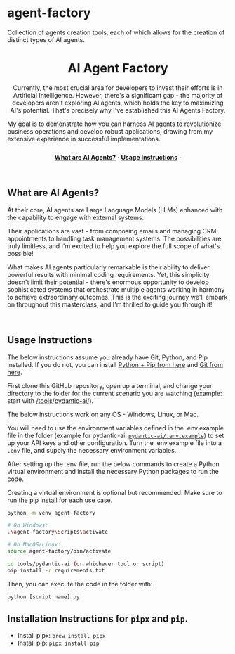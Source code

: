 # agent-factory
Collection of agents creation tools, each of which allows for the creation of distinct types of AI agents.

<div align="center">
  <!-- <a href="https://www.youtube.com/"> -->
    <!-- <img alt="AI Agents Masterclass" src="https://i.imgur.com/8Gr2pBA.png"> -->
    <h1 align="center">AI Agent Factory</h1>
  <!-- </a> -->
</div>

<p align="center">
Currently, the most crucial area for developers to invest their efforts is in Artificial Intelligence. 
However, there's a significant gap - the majority of developers aren't exploring AI agents, which holds 
the key to maximizing AI's potential. That's precisely why I've established this AI Agents Factory. 

My goal is to demonstrate how you can harness AI agents to revolutionize business operations and 
develop robust applications, drawing from my extensive experience in successful implementations.

</p>

<p align="center" style="margin-top: 25px">
  <a href="#what-are-ai-agents"><strong>What are AI Agents?</strong></a> ·
  <a href="#usage-instructions"><strong>Usage Instructions</strong></a> ·
</p>
<br/>

## What are AI Agents?

At their core, AI agents are Large Language Models (LLMs) enhanced with the capability to engage with external systems.

Their applications are vast - from composing emails and managing CRM appointments to handling task management systems. 
The possibilities are truly limitless, and I'm excited to help you explore the full scope of what's possible!

What makes AI agents particularly remarkable is their ability to deliver powerful results with minimal coding requirements. 
Yet, this simplicity doesn't limit their potential - there's enormous opportunity to develop sophisticated systems 
that orchestrate multiple agents working in harmony to achieve extraordinary outcomes. This is the exciting journey 
we'll embark on throughout this masterclass, and I'm thrilled to guide you through it!


<!-- Below is a very basic diagram just to get an idea of what an AI agent looks like:

<div align="center" style="margin-top: 25px;margin-bottom:25px">
<img width="700" alt="Trainers Ally LangGraph graph" src="https://i.imgur.com/ChRoV8W.png">
</div> -->

<br/>

## Usage Instructions

<!-- Any folder that starts with a number is for a masterclass video. The other folders are for other content
on my YouTube channel. The other content goes very well with the masterclass series (think of it as
supplemental material) which is why it is here too! -->

<!-- The code in each folder will be exactly what is used/created in the accompanying masterclass video. -->

<!-- <br/> -->

The below instructions assume you already have Git, Python, and Pip installed. If you do not, you can install
[Python + Pip from here](https://www.python.org/downloads/) and [Git from here](https://git-scm.com/).

First clone this GitHub repository, open up a terminal,
and change your directory to the folder for the current scenario you are watching (example: start with [/tools/pydantic-ai/](/pydantic-ai)).

The below instructions work on any OS - Windows, Linux, or Mac.

You will need to use the environment variables defined in the .env.example file in the folder (example for pydantic-ai: [`pydantic-ai/.env.example`](/tools/pydantic-ai/.env.example)) to set up your API keys and other configuration. Turn the .env.example file into a `.env` file, and supply the necessary environment variables.

After setting up the .env file, run the below commands to create a Python virtual environment and install the necessary Python packages to run the code. 

Creating a virtual environment is optional but recommended. Make sure to run the pip install for each use case.

```bash
python -m venv agent-factory

# On Windows:
.\agent-factory\Scripts\activate

# On MacOS/Linux: 
source agent-factory/bin/activate

cd tools/pydantic-ai (or whichever tool or script)
pip install -r requirements.txt
```

Then, you can execute the code in the folder with:

```bash
python [script name].py
```

## Installation Instructions for `pipx` and `pip`.
- Install pipx: `brew install pipx`
- Install pip: `pipx install pip`
